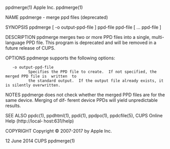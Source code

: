 ppdmerge(1)                                   Apple Inc.                                   ppdmerge(1)

NAME
       ppdmerge - merge ppd files (deprecated)

SYNOPSIS
       ppdmerge [ -o output-ppd-file ] ppd-file ppd-file [ ...  ppd-file ]

DESCRIPTION
       ppdmerge  merges two or more PPD files into a single, multi-language PPD file.  This program is
       deprecated and will be removed in a future release of CUPS.

OPTIONS
       ppdmerge supports the following options:

       -o output-ppd-file
              Specifies the PPD file to create.  If not specified, the merged PPD file is  written  to
              the standard output.  If the output file already exists, it is silently overwritten.

NOTES
       ppdmerge  does not check whether the merged PPD files are for the same device.  Merging of dif‐
       ferent device PPDs will yield unpredictable results.

SEE ALSO
       ppdc(1),  ppdhtml(1),  ppdi(1),  ppdpo(1),  ppdcfile(5),  CUPS   Online   Help   (http://local‐
       host:631/help)

COPYRIGHT
       Copyright © 2007-2017 by Apple Inc.

12 June 2014                                     CUPS                                      ppdmerge(1)
